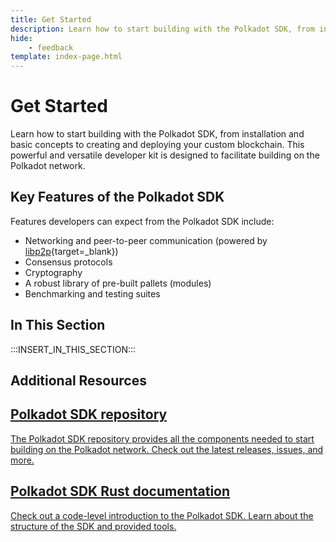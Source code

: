 ```yaml
---
title: Get Started
description: Learn how to start building with the Polkadot SDK, from installation and basic concepts to creating and deploying your custom blockchain.
hide: 
    - feedback
template: index-page.html
---
```


# Get Started

Learn how to start building with the Polkadot SDK, from installation and basic concepts to creating and deploying your custom blockchain. This powerful and versatile developer kit is designed to facilitate building on the Polkadot network.

## Key Features of the Polkadot SDK

Features developers can expect from the Polkadot SDK include:

- Networking and peer-to-peer communication (powered by [libp2p](/polkadot-protocol/glossary/#libp2p){target=\_blank})
- Consensus protocols
- Cryptography
- A robust library of pre-built pallets (modules)
- Benchmarking and testing suites

## In This Section

:::INSERT_IN_THIS_SECTION:::

## Additional Resources

<div class="subsection-wrapper">
  <div class="card">
    <a href="https://github.com/paritytech/polkadot-sdk" target="_blank">
      <h2 class="title">Polkadot SDK repository</h2>
      <p class="description">The Polkadot SDK repository provides all the components needed to start building on the Polkadot network. Check out the latest releases, issues, and more.</p>
    </a>
  </div>
    <div class="card">
    <a href="https://paritytech.github.io/polkadot-sdk/master/polkadot_sdk_docs/polkadot_sdk/index.html" target="_blank">
      <h2 class="title">Polkadot SDK Rust documentation</h2>
      <p class="description">Check out a code-level introduction to the Polkadot SDK. Learn about the structure of the SDK and provided tools.</p>
    </a>
  </div>
</div>